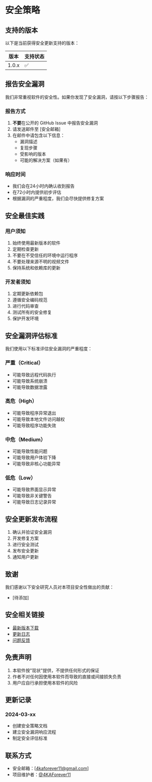 # 安全策略

## 支持的版本

以下是当前获得安全更新支持的版本：

| 版本  | 支持状态 |
| ----- | -------- |
| 1.0.x | ✅ |

## 报告安全漏洞

我们非常重视软件的安全性。如果你发现了安全漏洞，请按以下步骤报告：

### 报告方式

1. **不要**在公开的 GitHub Issue 中报告安全漏洞
2. 请发送邮件至 [安全邮箱]
3. 在邮件中请包含以下信息：
   - 漏洞描述
   - 复现步骤
   - 受影响的版本
   - 可能的解决方案（如果有）

### 响应时间

- 我们会在24小时内确认收到报告
- 在72小时内提供初步评估
- 根据漏洞的严重程度，我们会尽快提供修复方案

## 安全最佳实践

### 用户须知

1. 始终使用最新版本的软件
2. 定期检查更新
3. 不要在不受信任的环境中运行程序
4. 不要处理来源不明的视频文件
5. 保持系统和依赖库的更新

### 开发者须知

1. 定期更新依赖包
2. 遵循安全编码规范
3. 进行代码审查
4. 测试所有的安全修复
5. 保护开发环境

## 安全漏洞评估标准

我们使用以下标准评估安全漏洞的严重程度：

### 严重（Critical）
- 可能导致远程代码执行
- 可能导致系统崩溃
- 可能导致数据泄露

### 高危（High）
- 可能导致程序异常退出
- 可能导致本地文件访问越权
- 可能导致程序功能失效

### 中危（Medium）
- 可能导致性能问题
- 可能导致用户体验下降
- 可能导致非核心功能异常

### 低危（Low）
- 可能导致界面显示异常
- 可能导致非关键警告
- 可能导致日志记录异常

## 安全更新发布流程

1. 确认并验证安全漏洞
2. 开发修复方案
3. 进行安全测试
4. 发布安全更新
5. 通知用户更新

## 致谢

我们感谢以下安全研究人员对本项目安全性做出的贡献：

- [待添加]

## 安全相关链接

- [最新版本下载](https://github.com/4KAForever11/Video-Conversion/releases)
- [更新日志](CHANGELOG.md)
- [问题反馈](https://github.com/4KAForever11/Video-Conversion/issues)

## 免责声明

1. 本软件按"现状"提供，不提供任何形式的保证
2. 作者不对任何因使用本软件而导致的直接或间接损失负责
3. 用户应自行承担使用本软件的风险

## 更新记录

### 2024-03-xx
- 创建安全策略文档
- 建立安全漏洞响应流程
- 制定安全评估标准

## 联系方式

- 安全邮箱：[4kaforever11@gmail.com]
- 项目维护者：[@4KAForever11](https://github.com/4KAForever11)
